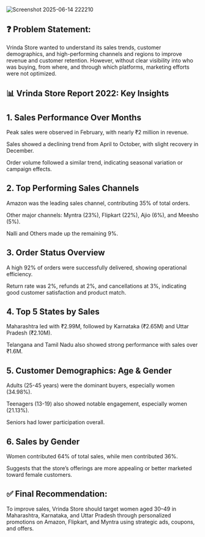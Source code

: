 ![Screenshot 2025-06-14 222210](https://github.com/user-attachments/assets/625b184c-4f44-4222-8e50-51ce678d5ef1)

## ❓ Problem Statement:
Vrinda Store wanted to understand its sales trends, customer demographics, and high-performing channels and regions to improve revenue and customer retention. However, without clear visibility into who was buying, from where, and through which platforms, marketing efforts were not optimized.

## 📊 Vrinda Store Report 2022: Key Insights
## 1. Sales Performance Over Months
Peak sales were observed in February, with nearly ₹2 million in revenue.

Sales showed a declining trend from April to October, with slight recovery in December.

Order volume followed a similar trend, indicating seasonal variation or campaign effects.

## 2. Top Performing Sales Channels
Amazon was the leading sales channel, contributing 35% of total orders.

Other major channels: Myntra (23%), Flipkart (22%), Ajio (6%), and Meesho (5%).

Nalli and Others made up the remaining 9%.

## 3. Order Status Overview
A high 92% of orders were successfully delivered, showing operational efficiency.

Return rate was 2%, refunds at 2%, and cancellations at 3%, indicating good customer satisfaction and product match.

## 4. Top 5 States by Sales
Maharashtra led with ₹2.99M, followed by Karnataka (₹2.65M) and Uttar Pradesh (₹2.10M).

Telangana and Tamil Nadu also showed strong performance with sales over ₹1.6M.

## 5. Customer Demographics: Age & Gender
Adults (25-45 years) were the dominant buyers, especially women (34.98%).

Teenagers (13-19) also showed notable engagement, especially women (21.13%).

Seniors had lower participation overall.

## 6. Sales by Gender
Women contributed 64% of total sales, while men contributed 36%.

Suggests that the store’s offerings are more appealing or better marketed toward female customers.

## ✅ Final Recommendation:
To improve sales, Vrinda Store should target women aged 30–49 in Maharashtra, Karnataka, and Uttar Pradesh through personalized promotions on Amazon, Flipkart, and Myntra using strategic ads, coupons, and offers.
